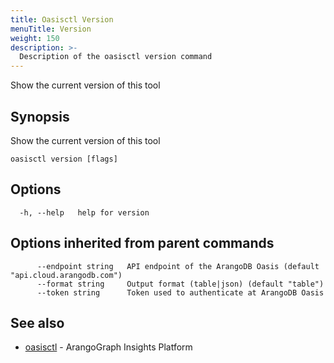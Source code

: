 ```yaml
---
title: Oasisctl Version
menuTitle: Version
weight: 150
description: >-
  Description of the oasisctl version command
---
```

Show the current version of this tool

## Synopsis

Show the current version of this tool

```
oasisctl version [flags]
```

## Options

```
  -h, --help   help for version
```

## Options inherited from parent commands

```
      --endpoint string   API endpoint of the ArangoDB Oasis (default "api.cloud.arangodb.com")
      --format string     Output format (table|json) (default "table")
      --token string      Token used to authenticate at ArangoDB Oasis
```

## See also

* [oasisctl](options.md)	 - ArangoGraph Insights Platform

